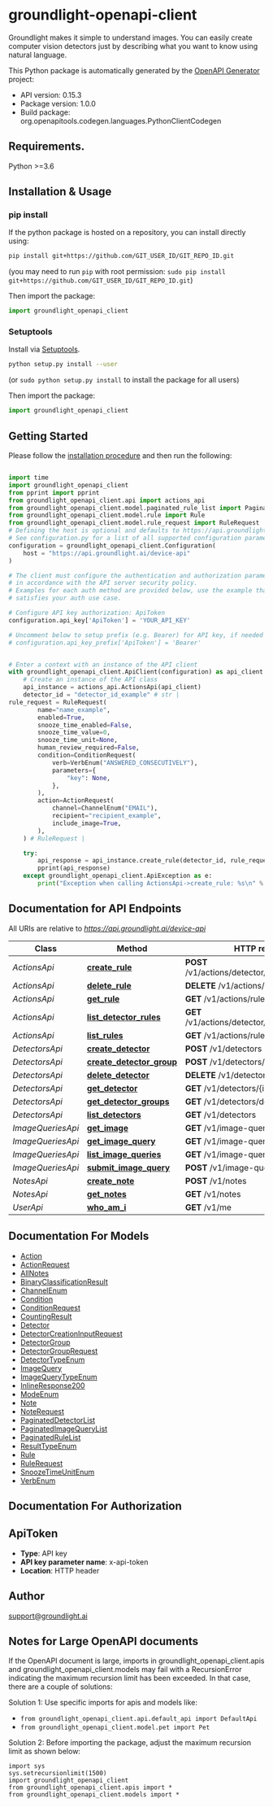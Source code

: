 # groundlight-openapi-client
Groundlight makes it simple to understand images. You can easily create computer vision detectors just by describing what you want to know using natural language.

This Python package is automatically generated by the [OpenAPI Generator](https://openapi-generator.tech) project:

- API version: 0.15.3
- Package version: 1.0.0
- Build package: org.openapitools.codegen.languages.PythonClientCodegen

## Requirements.

Python >=3.6

## Installation & Usage
### pip install

If the python package is hosted on a repository, you can install directly using:

```sh
pip install git+https://github.com/GIT_USER_ID/GIT_REPO_ID.git
```
(you may need to run `pip` with root permission: `sudo pip install git+https://github.com/GIT_USER_ID/GIT_REPO_ID.git`)

Then import the package:
```python
import groundlight_openapi_client
```

### Setuptools

Install via [Setuptools](http://pypi.python.org/pypi/setuptools).

```sh
python setup.py install --user
```
(or `sudo python setup.py install` to install the package for all users)

Then import the package:
```python
import groundlight_openapi_client
```

## Getting Started

Please follow the [installation procedure](#installation--usage) and then run the following:

```python

import time
import groundlight_openapi_client
from pprint import pprint
from groundlight_openapi_client.api import actions_api
from groundlight_openapi_client.model.paginated_rule_list import PaginatedRuleList
from groundlight_openapi_client.model.rule import Rule
from groundlight_openapi_client.model.rule_request import RuleRequest
# Defining the host is optional and defaults to https://api.groundlight.ai/device-api
# See configuration.py for a list of all supported configuration parameters.
configuration = groundlight_openapi_client.Configuration(
    host = "https://api.groundlight.ai/device-api"
)

# The client must configure the authentication and authorization parameters
# in accordance with the API server security policy.
# Examples for each auth method are provided below, use the example that
# satisfies your auth use case.

# Configure API key authorization: ApiToken
configuration.api_key['ApiToken'] = 'YOUR_API_KEY'

# Uncomment below to setup prefix (e.g. Bearer) for API key, if needed
# configuration.api_key_prefix['ApiToken'] = 'Bearer'


# Enter a context with an instance of the API client
with groundlight_openapi_client.ApiClient(configuration) as api_client:
    # Create an instance of the API class
    api_instance = actions_api.ActionsApi(api_client)
    detector_id = "detector_id_example" # str | 
rule_request = RuleRequest(
        name="name_example",
        enabled=True,
        snooze_time_enabled=False,
        snooze_time_value=0,
        snooze_time_unit=None,
        human_review_required=False,
        condition=ConditionRequest(
            verb=VerbEnum("ANSWERED_CONSECUTIVELY"),
            parameters={
                "key": None,
            },
        ),
        action=ActionRequest(
            channel=ChannelEnum("EMAIL"),
            recipient="recipient_example",
            include_image=True,
        ),
    ) # RuleRequest | 

    try:
        api_response = api_instance.create_rule(detector_id, rule_request)
        pprint(api_response)
    except groundlight_openapi_client.ApiException as e:
        print("Exception when calling ActionsApi->create_rule: %s\n" % e)
```

## Documentation for API Endpoints

All URIs are relative to *https://api.groundlight.ai/device-api*

Class | Method | HTTP request | Description
------------ | ------------- | ------------- | -------------
*ActionsApi* | [**create_rule**](docs/ActionsApi.md#create_rule) | **POST** /v1/actions/detector/{detector_id}/rules | 
*ActionsApi* | [**delete_rule**](docs/ActionsApi.md#delete_rule) | **DELETE** /v1/actions/rules/{id} | 
*ActionsApi* | [**get_rule**](docs/ActionsApi.md#get_rule) | **GET** /v1/actions/rules/{id} | 
*ActionsApi* | [**list_detector_rules**](docs/ActionsApi.md#list_detector_rules) | **GET** /v1/actions/detector/{detector_id}/rules | 
*ActionsApi* | [**list_rules**](docs/ActionsApi.md#list_rules) | **GET** /v1/actions/rules | 
*DetectorsApi* | [**create_detector**](docs/DetectorsApi.md#create_detector) | **POST** /v1/detectors | 
*DetectorsApi* | [**create_detector_group**](docs/DetectorsApi.md#create_detector_group) | **POST** /v1/detectors/detector-groups | 
*DetectorsApi* | [**delete_detector**](docs/DetectorsApi.md#delete_detector) | **DELETE** /v1/detectors/{id} | 
*DetectorsApi* | [**get_detector**](docs/DetectorsApi.md#get_detector) | **GET** /v1/detectors/{id} | 
*DetectorsApi* | [**get_detector_groups**](docs/DetectorsApi.md#get_detector_groups) | **GET** /v1/detectors/detector-groups | 
*DetectorsApi* | [**list_detectors**](docs/DetectorsApi.md#list_detectors) | **GET** /v1/detectors | 
*ImageQueriesApi* | [**get_image**](docs/ImageQueriesApi.md#get_image) | **GET** /v1/image-queries/{id}/image | 
*ImageQueriesApi* | [**get_image_query**](docs/ImageQueriesApi.md#get_image_query) | **GET** /v1/image-queries/{id} | 
*ImageQueriesApi* | [**list_image_queries**](docs/ImageQueriesApi.md#list_image_queries) | **GET** /v1/image-queries | 
*ImageQueriesApi* | [**submit_image_query**](docs/ImageQueriesApi.md#submit_image_query) | **POST** /v1/image-queries | 
*NotesApi* | [**create_note**](docs/NotesApi.md#create_note) | **POST** /v1/notes | 
*NotesApi* | [**get_notes**](docs/NotesApi.md#get_notes) | **GET** /v1/notes | 
*UserApi* | [**who_am_i**](docs/UserApi.md#who_am_i) | **GET** /v1/me | 


## Documentation For Models

 - [Action](docs/Action.md)
 - [ActionRequest](docs/ActionRequest.md)
 - [AllNotes](docs/AllNotes.md)
 - [BinaryClassificationResult](docs/BinaryClassificationResult.md)
 - [ChannelEnum](docs/ChannelEnum.md)
 - [Condition](docs/Condition.md)
 - [ConditionRequest](docs/ConditionRequest.md)
 - [CountingResult](docs/CountingResult.md)
 - [Detector](docs/Detector.md)
 - [DetectorCreationInputRequest](docs/DetectorCreationInputRequest.md)
 - [DetectorGroup](docs/DetectorGroup.md)
 - [DetectorGroupRequest](docs/DetectorGroupRequest.md)
 - [DetectorTypeEnum](docs/DetectorTypeEnum.md)
 - [ImageQuery](docs/ImageQuery.md)
 - [ImageQueryTypeEnum](docs/ImageQueryTypeEnum.md)
 - [InlineResponse200](docs/InlineResponse200.md)
 - [ModeEnum](docs/ModeEnum.md)
 - [Note](docs/Note.md)
 - [NoteRequest](docs/NoteRequest.md)
 - [PaginatedDetectorList](docs/PaginatedDetectorList.md)
 - [PaginatedImageQueryList](docs/PaginatedImageQueryList.md)
 - [PaginatedRuleList](docs/PaginatedRuleList.md)
 - [ResultTypeEnum](docs/ResultTypeEnum.md)
 - [Rule](docs/Rule.md)
 - [RuleRequest](docs/RuleRequest.md)
 - [SnoozeTimeUnitEnum](docs/SnoozeTimeUnitEnum.md)
 - [VerbEnum](docs/VerbEnum.md)


## Documentation For Authorization


## ApiToken

- **Type**: API key
- **API key parameter name**: x-api-token
- **Location**: HTTP header


## Author

support@groundlight.ai


## Notes for Large OpenAPI documents
If the OpenAPI document is large, imports in groundlight_openapi_client.apis and groundlight_openapi_client.models may fail with a
RecursionError indicating the maximum recursion limit has been exceeded. In that case, there are a couple of solutions:

Solution 1:
Use specific imports for apis and models like:
- `from groundlight_openapi_client.api.default_api import DefaultApi`
- `from groundlight_openapi_client.model.pet import Pet`

Solution 2:
Before importing the package, adjust the maximum recursion limit as shown below:
```
import sys
sys.setrecursionlimit(1500)
import groundlight_openapi_client
from groundlight_openapi_client.apis import *
from groundlight_openapi_client.models import *
```


